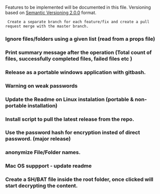 Features to be implemented will be documented in this file.
Versioning based on [Semantic Versioning 2.0.0](http://semver.org/) format.

``` Create a separate branch for each feature/fix and create a pull request merge with the master branch.```

### Ignore files/folders using a given list (read from a props file)

### Print summary message after the operation (Total count of files, successfully completed files, failed files etc )

### Release as a portable windows application with gitbash.

### Warning on weak passwords

### Update the Readme on Linux instalation (portable & non-portable installation)

### Install script to pull the latest release from the repo.

### Use the password hash for encryption insted of direct password. (major release)

### anonymize File/Folder names.

### Mac OS suppport - update readme

### Create a SH/BAT file inside the root folder, once clicked will start decrypting the content.

